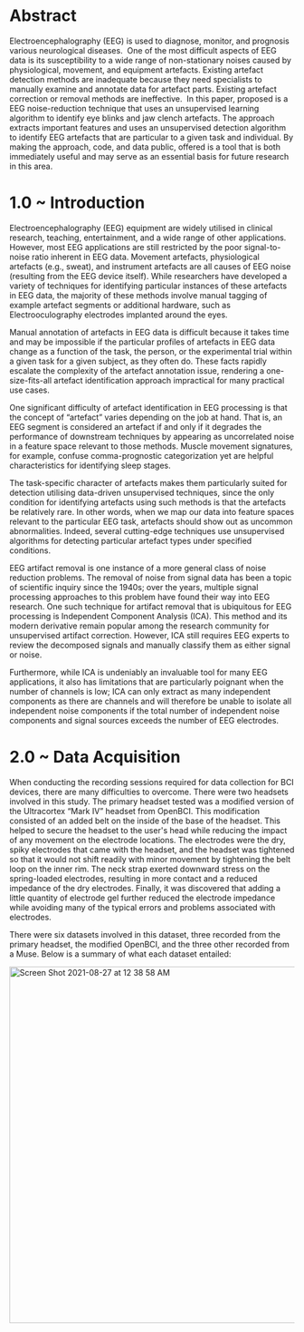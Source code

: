 # **Abstract**

Electroencephalography (EEG) is used to diagnose, monitor, and prognosis various neurological diseases.  One of the most difficult aspects of EEG data is its susceptibility to a wide range of non-stationary noises caused by physiological, movement, and equipment artefacts. Existing artefact detection methods are inadequate because they need specialists to manually examine and annotate data for artefact parts. Existing artefact correction or removal methods are ineffective.  In this paper, proposed is a EEG noise-reduction technique that uses an unsupervised learning algorithm to identify eye blinks and jaw clench artefacts. The approach extracts important features and uses an unsupervised detection algorithm to identify EEG artefacts that are particular to a given task and individual. By making the approach, code, and data public, offered is a tool that is both immediately useful and may serve as an essential basis for future research in this area.

# **1.0 ~ Introduction**

Electroencephalography (EEG) equipment are widely utilised in clinical research, teaching, entertainment, and a wide range of other applications. However, most EEG applications are still restricted by the poor signal-to-noise ratio inherent in EEG data. Movement artefacts, physiological artefacts (e.g., sweat), and instrument artefacts are all causes of EEG noise (resulting from the EEG device itself). While researchers have developed a variety of techniques for identifying particular instances of these artefacts in EEG data, the majority of these methods involve manual tagging of example artefact segments or additional hardware, such as Electrooculography electrodes implanted around the eyes.

Manual annotation of artefacts in EEG data is difficult because it takes time and may be impossible if the particular profiles of artefacts in EEG data change as a function of the task, the person, or the experimental trial within a given task for a given subject, as they often do. These facts rapidly escalate the complexity of the artefact annotation issue, rendering a one-size-fits-all artefact identification approach impractical for many practical use cases.

One significant difficulty of artefact identification in EEG processing is that the concept of “artefact” varies depending on the job at hand. That is, an EEG segment is considered an artefact if and only if it degrades the performance of downstream techniques by appearing as uncorrelated noise in a feature space relevant to those methods. Muscle movement signatures, for example, confuse comma-prognostic categorization yet are helpful characteristics for identifying sleep stages.

The task-specific character of artefacts makes them particularly suited for detection utilising data-driven unsupervised techniques, since the only condition for identifying artefacts using such methods is that the artefacts be relatively rare. In other words, when we map our data into feature spaces relevant to the particular EEG task, artefacts should show out as uncommon abnormalities. Indeed, several cutting-edge techniques use unsupervised algorithms for detecting particular artefact types under specified conditions.

EEG artifact removal is one instance of a more general class of noise reduction problems. The removal of noise from signal data has been a topic of scientific inquiry since the 1940s; over the years, multiple signal processing approaches to this problem have found their way into EEG research. One such technique for artifact removal that is ubiquitous for EEG processing is Independent Component Analysis (ICA). This method and its modern derivative remain popular among the research community for unsupervised artifact correction. However, ICA still requires EEG experts to review the decomposed signals and manually classify them as either signal or noise.

Furthermore, while ICA is undeniably an invaluable tool for many EEG applications, it also has limitations that are particularly poignant when the number of channels is low; ICA can only extract as many independent components as there are channels and will therefore be unable to isolate all independent noise components if the total number of independent noise components and signal sources exceeds the number of EEG electrodes.

# **2.0 ~ Data Acquisition**

When conducting the recording sessions required for data collection for BCI devices, there are many difficulties to overcome. There were two headsets involved in this study. The primary headset tested was a modified version of the Ultracortex “Mark IV” headset from OpenBCI. This modification consisted of an added belt on the inside of the base of the headset. This helped to secure the headset to the user's head while reducing the impact of any movement on the electrode locations. The electrodes were the dry, spiky electrodes that came with the headset, and the headset was tightened so that it would not shift readily with minor movement by tightening the belt loop on the inner rim. The neck strap exerted downward stress on the spring-loaded electrodes, resulting in more contact and a reduced impedance of the dry electrodes. Finally, it was discovered that adding a little quantity of electrode gel further reduced the electrode impedance while avoiding many of the typical errors and problems associated with electrodes.

There were six datasets involved in this dataset, three recorded from the primary headset, the modified OpenBCI, and the three other recorded from a Muse. Below is a summary of what each dataset entailed:


<img width="629" alt="Screen Shot 2021-08-27 at 12 38 58 AM" src="https://user-images.githubusercontent.com/68840767/131072674-521771e5-3ee2-4111-83ff-85b4a6937691.png">



